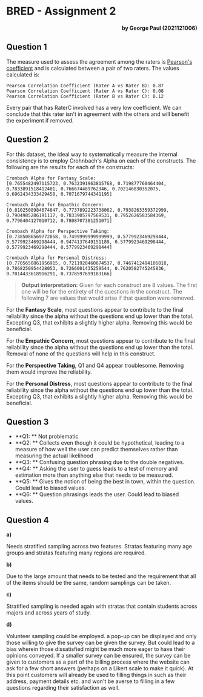 # BRED - Assignment 2

<div align=right><b>by George Paul (2021121006)</b></div>

## Question 1

The measure used to assess the agreement among the raters is [Pearson's coefficient](https://www.wikiwand.com/en/Pearson_correlation_coefficient) and is calculated between a pair of two raters. The values calculated is:

```
Pearson Correlation Coefficient (Rater A vs Rater B): 0.87
Pearson Correlation Coefficient (Rater A vs Rater C): 0.08
Pearson Correlation Coefficient (Rater B vs Rater C): 0.12
```

Every pair that has RaterC involved has a very low coefficient. We can conclude that this rater isn't in agreement with the others and will benefit the experiment if removed.



## Question 2

For this dataset, the ideal way to systematically measure the internal consistency is to employ Crohnbach's Alpha on each of the constructs. The following are the results for each of the constructs:

```
Cronbach Alpha for Fantasy Scale: 
[0.7655482497115723, 0.7632391963815768, 0.719877760464404, 0.7833891518412401, 0.766674489762346, 0.702146830352075, 0.6962434333429458, 0.7071679744341195]

Cronbach Alpha for Empathic Concern: 
[0.8102508984674047, 0.7737892223738062, 0.7938263359372999, 0.7904985286191117, 0.7833905797569531, 0.7952626583584369, 0.7796404127010712, 0.7808707381251071]

Cronbach Alpha for Perspective Taking: 
[0.7385086569772058, 0.7499999999999999, 0.5779923469298444, 0.5779923469298444, 0.9474137649151189, 0.5779923469298444, 0.5779923469298444, 0.5779923469298444]

Cronbach Alpha for Personal Distress: 
[0.7705650861956915, 0.7211928460674537, 0.7467412484106818, 0.7868250954428053, 0.7266001435259544, 0.7620582745245836, 0.7014433618916291, 0.7378597699183166]
```

> **Output interpretation:** Given for each construct are 8 values. The first one will be for the entirety of the questions in the construct. The following 7 are values that would arise if that question were removed.

For the **Fantasy Scale**, most questions appear to contribute to the final reliability since the alpha without the questions end up lower than the total. Excepting Q3, that exhibits a slightly higher alpha. Removing this would be beneficial.



For the **Empathic Concern**, most questions appear to contribute to the final reliability since the alpha without the questions end up lower than the total. Removal of none of the questions will help in this construct.



For the **Perspective Taking**, Q1 and Q4 appear troublesome. Removing them would improve the reliability.



For the **Personal Distress**, most questions appear to contribute to the final reliability since the alpha without the questions end up lower than the total. Excepting Q3, that exhibits a slightly higher alpha. Removing this would be beneficial.





## Question 3

- **Q1: ** Not problematic
- **Q2: ** Collects even though it could be hypothetical, leading to a measure of how well the user can predict themselves rather than measuring the actual likelihood
- **Q3: ** Confusing question phrasing due to the double negatives.
- **Q4: ** Asking the user to guess leads to a test of memory and estimation more than anything else that needs to be measured.
- **Q5: ** Gives the notion of being the best in town, within the question. Could lead to biased values.
- **Q6: ** Question phrasings leads the user. Could lead to biased values.



## Question 4

**a)**

Needs stratified sampling across two features. Stratas featuring many age groups and stratas featuring many regions are required. 



**b)**

Due to the large amount that needs to be tested and the requirement that all of the items should be the same, random samplings can be taken.



**c)**

Stratified sampling is needed again with stratas that contain students across majors and across years of study.



**d)**

Volunteer sampling could be employed. a pop-up can be displayed and only those willing to give the survey can be given the survey. But could lead to a bias wherein those dissatisfied might be much more eager to have their opinions conveyed. If a smaller survey can be ensured, the survey can be given to customers as a part of the billing process where the website can ask for a few short answers (perhaps on a Likert scale to make it quick). At this point customers will already be used to filling things in such as their address, payment details etc. and won't be averse to filling in a few questions regarding their satisfaction as well. 

 